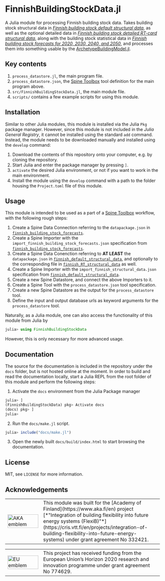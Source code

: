 # FinnishBuildingStockData.jl

A Julia module for processing Finnish building stock data.
Takes building stock structural data in
[*Finnish building stock default structural data*](http://urn.fi/urn:nbn:fi:att:6c6697fc-c601-40b7-a1c9-ad85b0423d38),
as well as the optional detailed data in
[*Finnish building stock detailed RT-card structural data*](http://urn.fi/urn:nbn:fi:att:61b72dc7-2e51-4598-bd65-95b099fabd0c),
along with the building stock statistical data in
[*Finnish building stock forecasts for 2020, 2030, 2040, and 2050*](http://urn.fi/urn:nbn:fi:att:a567a84b-fea4-4ca8-84a1-fe97f52caff4),
and processes them into something usable by the [ArchetypeBuildingModel.jl](https://vttgit.vtt.fi/flexib/archetypebuildingmodel).


## Key contents

1. `process_datastore.jl`, the main program file.
2. `process_datastore.json`, the [Spine Toolbox](https://github.com/Spine-project/Spine-Toolbox) tool definition for the main program above.
3. `src/FinnishBuildingStockData.jl`, the main module file.
4. `scripts/` contains a few example scripts for using this module.


## Installation

Similar to other Julia modules, this module is installed via the Julia `Pkg` package manager.
However, since this module is not included in the *Julia General Registry*,
it cannot be installed using the standard `add` command.
Instead, the module needs to be downloaded manually and installed using the `develop` command:

1. Download the contents of this repository onto your computer, e.g. by cloning the repository.
2. Start Julia and enter the package manager by pressing `]`.
3. `activate` the desired Julia environment, or not if you want to work in the main environment.
4. Install the module using the `develop` command with a path to the folder housing the `Project.toml` file of this module.


## Usage

This module is intended to be used as a part of a [Spine Toolbox](https://github.com/Spine-project/Spine-Toolbox) workflow,
with the following rough steps:

1. Create a Spine Data Connection referring to the `datapackage.json` in [`finnish_building_stock_forecasts`](https://vttgit.vtt.fi/flexib/finnish_building_stock_forecasts).
2. Create a Spine Importer with the `import_finnish_building_stock_forecasts.json` specification from [`finnish_building_stock_forecasts`](https://vttgit.vtt.fi/flexib/finnish_building_stock_forecasts).
3. Create a Spine Data Conenction referring to **AT LEAST** the `datapackage.json` in [`finnish_default_structural_data`](https://vttgit.vtt.fi/flexib/finnish_default_structural_data), and optionally to the corresponding file in [`finnish_RT_structural_data`](https://vttgit.vtt.fi/flexib/finnish_RT_structural_data) as well.
4. Create a Spine Importer with the `import_finnish_structural_data.json` specification from [`finnish_default_structural_data`](https://vttgit.vtt.fi/flexib/finnish_default_structural_data).
5. Create a new Spine Datastore, and connect the above Importers to it.
6. Create a Spine Tool with the `process_datastore.json` tool specification.
7. Create a new Spine Datastore as the output for the `process_datastore` tool.
8. Define the input and output database urls as keyword arguments for the `process_datastore` tool.

Naturally, as a Julia module, one can also access the functionality of this module from Julia by
```julia
julia> using FinnishBuildingStockData
```
However, this is only necessary for more advanced usage.


## Documentation

The source for the documentation is included in the repository under the `docs` folder,
but is not hosted online at the moment.
In order to build and read the documentation locally,
start a Julia REPL from the root folder of this module and perform the following steps:

1. Activate the `docs` environment from the Julia Package manager
```julia
julia> ]
(FinnishBuildingStockData) pkg> Activate docs
(docs) pkg> ]
julia>
```

2. Run the `docs/make.jl` script.
```julia
julia> include("docs/make.jl")
```

3. Open the newly built `docs/build/index.html` to start browsing the documentation.


## License

MIT, see `LICENSE` for more information.


## Acknowledgements

<center>
<table width=500px frame="none">
<tr>
<td valign="middle" width=100px>
<img src=https://www.aka.fi/globalassets/vanhat/y_kuvat/aka_logo_en.svg alt="AKA emblem" width=100%></td>
<td valign="middle">
This module was built for the [Academy of Finland](https://www.aka.fi/en) project
[*"Integration of building flexibility into future energy systems (FlexiB)"*](https://cris.vtt.fi/en/projects/integration-of-building-flexibility-into-future-energy-systems)
under grant agreement No 332421.
</td>
</table>
</center>

<center>
<table width=500px frame="none">
<tr>
<td valign="middle" width=100px>
<img src=https://european-union.europa.eu/themes/contrib/oe_theme/dist/eu/images/logo/standard-version/positive/logo-eu--en.svg alt="EU emblem" width=100%></td>
<td valign="middle">
This project has received funding from the European Union’s Horizon 2020 research and innovation programme under grant agreement No 774629.
</td>
</table>
</center>
